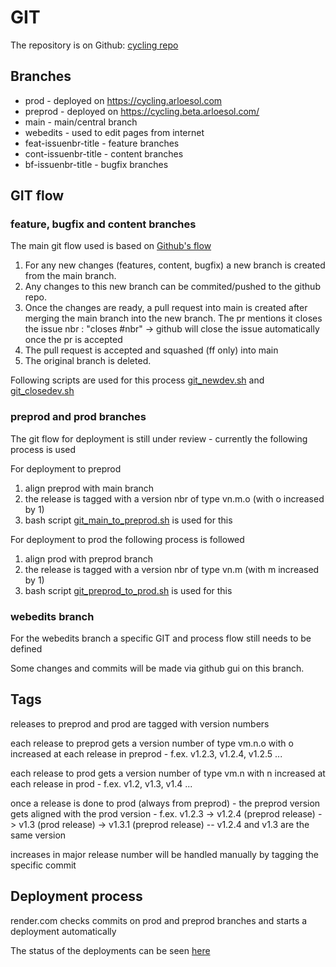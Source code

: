 # GIT

The repository is on Github: [cycling repo](https://github.com/arloesol/cycling)

## Branches

- prod - deployed on https://cycling.arloesol.com
- preprod - deployed on https://cycling.beta.arloesol.com/
- main - main/central branch
- webedits - used to edit pages from internet
- feat-issuenbr-title - feature branches
- cont-issuenbr-title - content branches
- bf-issuenbr-title - bugfix branches

## GIT flow
### feature, bugfix and content branches

The main git flow used is based on [Github's flow](https://docs.github.com/en/get-started/quickstart/github-flow)

1. For any new changes (features, content, bugfix) a new branch is created from the main branch.
1. Any changes to this new branch can be commited/pushed to the github repo.
1. Once the changes are ready, a pull request into main is created after merging the main branch into the new branch. The pr mentions it closes the issue nbr : "closes #nbr" -> github will close the issue automatically once the pr is accepted
1. The pull request is accepted and squashed (ff only) into main
1. The original branch is deleted.  

Following scripts are used for this process [git_newdev.sh](/bin/git_newdev.sh) and [git_closedev.sh](/bin/git_closedev.sh)

### preprod and prod branches

The git flow for deployment is still under review - currently the following process is used

For deployment to preprod

1. align preprod with main branch
1. the release is tagged with a version nbr of type vn.m.o (with o increased by 1)
1. bash script [git_main_to_preprod.sh](/bin/git_main_to_preprod.sh) is used for this

For deployment to prod the following process is followed

1. align prod with preprod branch
1. the release is tagged with a version nbr of type vn.m (with m increased by 1)
1. bash script [git_preprod_to_prod.sh](/bin/git_preprod_to_prod.sh) is used for this

### webedits branch

For the webedits branch a specific GIT and process flow still needs to be defined

Some changes and commits will be made via github gui on this branch.

## Tags

releases to preprod and prod are tagged with version numbers

each release to preprod gets a version number of type vm.n.o with o increased at each release in preprod - f.ex. v1.2.3, v1.2.4, v1.2.5 ...

each release to prod gets a version number of type vm.n with n increased at each release in prod - f.ex. v1.2, v1.3, v1.4 ...

once a release is done to prod (always from preprod) - the preprod version gets aligned with the prod version - f.ex. v1.2.3 -> v1.2.4 (preprod release) -> v1.3 (prod release) -> v1.3.1 (preprod release) -- v1.2.4 and v1.3 are the same version

increases in major release number will be handled manually by tagging the specific commit
## Deployment process

render.com checks commits on prod and preprod branches and starts a deployment automatically

The status of the deployments can be seen [here](https://dashboard.render.com/)
